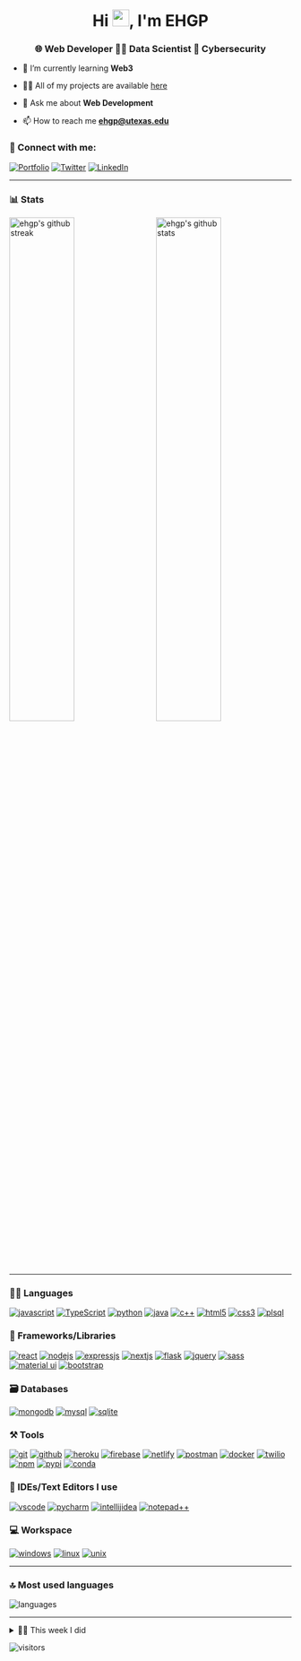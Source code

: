 <!-- [![itsrakesh.co](https://user-images.githubusercontent.com/70439799/150669911-f4770983-6987-48b8-ad53-a5542231e894.gif)](https://ehgp.github.io) -->

<h1 align="center">Hi <img src="https://raw.githubusercontent.com/MartinHeinz/MartinHeinz/master/wave.gif" width="30">, I'm EHGP</h1>
<h3 align="center">🌐 Web Developer 🧑‍💻 Data Scientist 🧩 Cybersecurity</h3>

- 🌱 I’m currently learning **Web3**

- 👨‍💻 All of my projects are available [here](https://ehgp.github.io/my-work/)

- 💬 Ask me about **Web Development**

- 📫 How to reach me **ehgp@utexas.edu**

<!-- - 📝 I regularly write articles on my [blog](https://blog.itsrakesh.co) -->

### 🤝 Connect with me:

[![Portfolio](https://img.shields.io/badge/Portfolio-000000?style=for-the-badge&logo=Portfolio&logoColor=white)](https://ehgp.github.io)
[![Twitter](https://img.shields.io/badge/Twitter-1DA1F2?style=for-the-badge&logo=twitter&logoColor=white)](https://twitter.com/ehgp93)
[![LinkedIn](https://img.shields.io/badge/LinkedIn-0077B5?style=for-the-badge&logo=linkedin&logoColor=white)](https://www.linkedin.com/in/erick-garcia93/)

---

<!-- ### 📜 Latest Blog Posts -->

<!-- BLOG-POST-LIST:START -->
<!-- - [Most active Developer Communities you should join in 2022](https://medium.com/@itsrakesh/most-active-developer-communities-you-should-join-in-2022-cb7254f8620?source=rss-e09c62468ad2------2)
- [What is Blockchain? How does it work? Why do we need it?](https://medium.com/codex/what-is-blockchain-how-does-it-work-why-do-we-need-it-2e748a8edcc9?source=rss-e09c62468ad2------2)
- [Join me in the #100DaysOfWeb3 challenge](https://medium.com/@itsrakesh/join-me-in-the-100daysofweb3-challenge-abc13e831d27?source=rss-e09c62468ad2------2)
- [Taking Open Source contributions and communities to next level with the Reward System](https://medium.com/codex/taking-open-source-contributions-and-communities-to-next-level-with-the-reward-system-9d6e943cef48?source=rss-e09c62468ad2------2)
- [How the Web works — Behind the scenes](https://bootcamp.uxdesign.cc/how-the-web-works-behind-the-scenes-a7e54a1a240f?source=rss-e09c62468ad2------2) -->
<!-- BLOG-POST-LIST:END -->

<!-- --- -->

### 📊 Stats

<img src="https://github-readme-stats.vercel.app/api?username=ehgp&include_all_commits=true&show_icons=true&theme=github_dark&hide_border=true" alt="ehgp's github stats" width="48%" align="right" >
<img src="https://github-readme-streak-stats.herokuapp.com/?user=ehgp&theme=tokyonight&hide_border=true" alt="ehgp's github streak" width="48%" >

---

### 🧑‍💻 Languages

[![javascript](https://img.shields.io/badge/JavaScript-323330?style=for-the-badge&logo=javascript&logoColor=F7DF1E)](https://ehgp.github.io)
[![TypeScript](https://img.shields.io/badge/TypeScript-007ACC?style=for-the-badge&logo=typescript&logoColor=white)](https://ehgp.github.io)
[![python](https://img.shields.io/badge/Python-FFD43B?style=for-the-badge&logo=python&logoColor=darkgreen)](https://ehgp.github.io)
[![java](https://img.shields.io/badge/Java-ED8B00?style=for-the-badge&logo=java&logoColor=white)](https://ehgp.github.io)
[![c++](https://img.shields.io/badge/C%2B%2B-00599C?style=for-the-badge&logo=c%2B%2B&logoColor=white)](https://ehgp.github.io)
[![html5](https://img.shields.io/badge/HTML5-E34F26?style=for-the-badge&logo=html5&logoColor=white)](https://ehgp.github.io)
[![css3](https://img.shields.io/badge/CSS3-1572B6?style=for-the-badge&logo=css3&logoColor=white)](https://ehgp.github.io)
[![plsql](https://img.shields.io/badge/PLSQL-F80000?style=for-the-badge&logo=oracle&logoColor=black)](https://ehgp.github.io)

### 🧩 Frameworks/Libraries

[![react](https://img.shields.io/badge/React-20232A?style=for-the-badge&logo=react&logoColor=61DAFB)](https://ehgp.github.io)
[![nodejs](https://img.shields.io/badge/Node.js-339933?style=for-the-badge&logo=nodedotjs&logoColor=white)](https://ehgp.github.io)
[![expressjs](https://img.shields.io/badge/Express.js-000000?style=for-the-badge&logo=express&logoColor=white)](https://ehgp.github.io)
[![nextjs](https://img.shields.io/badge/Next.js-000000?style=for-the-badge&logo=next.js&logoColor=white)](https://ehgp.github.io)
[![flask](https://img.shields.io/badge/Flask-000000?style=for-the-badge&logo=flask&logoColor=white)](https://ehgp.github.io)
[![jquery](https://img.shields.io/badge/jQuery-0769AD?style=for-the-badge&logo=jquery&logoColor=white)](https://ehgp.github.io)
[![sass](https://img.shields.io/badge/Sass-CC6699?style=for-the-badge&logo=sass&logoColor=white)](https://ehgp.github.io)
[![material ui](https://img.shields.io/badge/Material%20UI-007FFF?style=for-the-badge&logo=mui&logoColor=white)](https://ehgp.github.io)
[![bootstrap](https://img.shields.io/badge/Bootstrap-563D7C?style=for-the-badge&logo=bootstrap&logoColor=white)](https://ehgp.github.io)

### 🗃️ Databases

[![mongodb](https://img.shields.io/badge/MongoDB-4EA94B?style=for-the-badge&logo=mongodb&logoColor=white)](https://ehgp.github.io)
[![mysql](https://img.shields.io/badge/MySQL-005C84?style=for-the-badge&logo=mysql&logoColor=white)](https://ehgp.github.io)
[![sqlite](https://img.shields.io/badge/SQLite-07405E?style=for-the-badge&logo=sqlite&logoColor=white)](https://ehgp.github.io)

### ⚒️ Tools

[![git](https://img.shields.io/badge/GIT-E44C30?style=for-the-badge&logo=git&logoColor=white)](https://ehgp.github.io)
[![github](https://img.shields.io/badge/GitHub-100000?style=for-the-badge&logo=github&logoColor=white)](https://ehgp.github.io)
[![heroku](https://img.shields.io/badge/Heroku-430098?style=for-the-badge&logo=heroku&logoColor=white)](https://ehgp.github.io)
[![firebase](https://img.shields.io/badge/firebase-ffca28?style=for-the-badge&logo=firebase&logoColor=black)](https://ehgp.github.io)
[![netlify](https://img.shields.io/badge/Netlify-00C7B7?style=for-the-badge&logo=netlify&logoColor=white)](https://ehgp.github.io)
[![postman](https://img.shields.io/badge/Postman-FF6C37?style=for-the-badge&logo=Postman&logoColor=white)](https://ehgp.github.io)
[![docker](https://img.shields.io/badge/Docker-2CA5E0?style=for-the-badge&logo=docker&logoColor=white)](https://ehgp.github.io)
[![twilio](https://img.shields.io/badge/Twilio-F22F46?style=for-the-badge&logo=Twilio&logoColor=white)](https://ehgp.github.io)
[![npm](https://img.shields.io/badge/npm-CB3837?style=for-the-badge&logo=npm&logoColor=white)](https://ehgp.github.io)
[![pypi](https://img.shields.io/badge/pypi-3775A9?style=for-the-badge&logo=pypi&logoColor=white)](https://ehgp.github.io)
[![conda](https://img.shields.io/badge/conda-342B029.svg?&style=for-the-badge&logo=anaconda&logoColor=white)](https://ehgp.github.io)

### 🧠 IDEs/Text Editors I use

[![vscode](https://img.shields.io/badge/Visual_Studio_Code-0078D4?style=for-the-badge&logo=visual%20studio%20code&logoColor=white)](https://ehgp.github.io)
[![pycharm](https://img.shields.io/badge/PyCharm-000000.svg?&style=for-the-badge&logo=PyCharm&logoColor=white)](https://ehgp.github.io)
[![intellijidea](https://img.shields.io/badge/IntelliJIDEA-000000.svg?style=for-the-badge&logo=intellij-idea&logoColor=white)](https://ehgp.github.io)
[![notepad++](https://img.shields.io/badge/Notepad++-90E59A.svg?style=for-the-badge&logo=notepad%2B%2B&logoColor=black)](https://ehgp.github.io)

### 💻 Workspace

[![windows](https://img.shields.io/badge/Windows-0078D6?style=for-the-badge&logo=windows&logoColor=white)](https://ehgp.github.io)
[![linux](https://img.shields.io/badge/Linux-0168D6?style=for-the-badge&logo=linux&logoColor=white)](https://ehgp.github.io)
[![unix](https://img.shields.io/badge/Mac-0168D6?style=for-the-badge&logo=Apple&logoColor=white)](https://ehgp.github.io)

---

### 🔝 Most used languages
  <img alt="languages" src="https://github-readme-stats.vercel.app/api/top-langs/?username=ehgp&theme=github_dark&hide_border=true&hide=Jupyter%20Notebook,css,html,scss,python&layout=compact" />

---

<details>
  <summary>🧑‍🔬 This week I did</summary>

  [![ehgp's wakatime stats](https://github-readme-stats.vercel.app/api/wakatime?username=ehgp&theme=github_dark&hide_border=true)](https://wakatime.com/@ehgp)
</details>

![visitors](https://visitor-badge.laobi.icu/badge?page_id=ehgp.ehgp)
<!---
ehgp/ehgp is a ✨ special ✨ repository because its `README.md` (this file) appears on your GitHub profile.
You can click the Preview link to take a look at your changes.
--->
